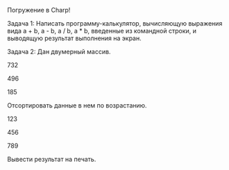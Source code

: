 Погружение в Charp!

Задача 1:
Написать программу-калькулятор, вычисляющую выражения вида a + b, a - b, a / b, a * b, введенные из командной строки, и выводящую результат выполнения на экран.

Задача 2:
Дан двумерный массив.

732

496

185

Отсортировать данные в нем по возрастанию.

123

456

789

Вывести результат на печать.

